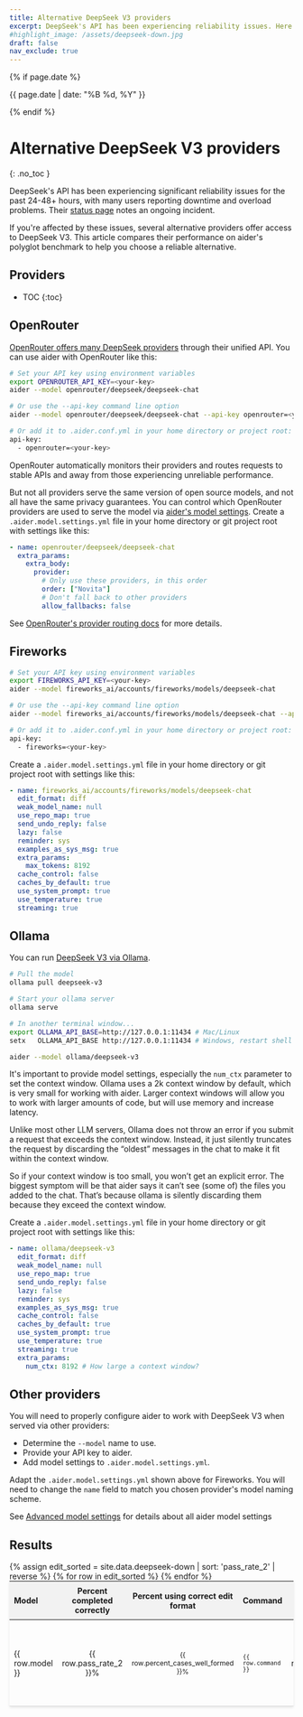 ```yaml
---
title: Alternative DeepSeek V3 providers
excerpt: DeepSeek's API has been experiencing reliability issues. Here are alternative providers you can use.
#highlight_image: /assets/deepseek-down.jpg
draft: false
nav_exclude: true
---
```

{% if page.date %}
<p class="post-date">{{ page.date | date: "%B %d, %Y" }}</p>
{% endif %}

# Alternative DeepSeek V3 providers
{: .no_toc }

<canvas id="editChart" width="800" height="450" style="margin-top: 20px"></canvas>

DeepSeek's API has been experiencing significant reliability issues for the past 24-48+ hours, with many users reporting downtime and overload problems.
Their [status page](https://status.deepseek.com) notes an ongoing incident.

If you're affected by these issues, several alternative providers offer access to DeepSeek V3. This article compares their performance on aider's polyglot benchmark to help you choose a reliable alternative.

## Providers
* TOC
{:toc}

## OpenRouter

[OpenRouter offers many DeepSeek providers](https://openrouter.ai/deepseek/deepseek-chat/providers)
through their unified API.
You can use aider with OpenRouter like this:

```bash
# Set your API key using environment variables
export OPENROUTER_API_KEY=<your-key>
aider --model openrouter/deepseek/deepseek-chat

# Or use the --api-key command line option
aider --model openrouter/deepseek/deepseek-chat --api-key openrouter=<your-key>

# Or add it to .aider.conf.yml in your home directory or project root:
api-key:
  - openrouter=<your-key>
```

OpenRouter automatically monitors their providers and routes requests to stable
APIs and away from those experiencing unreliable performance.

But not all providers serve the same version of open source models, and not
all have the same privacy guarantees.
You can control which OpenRouter providers are used to serve the model via
[aider's model settings](https://aider.chat/docs/config/adv-model-settings.html#model-settings).
Create a `.aider.model.settings.yml` file in your home directory or git project root with settings like this:

```yaml
- name: openrouter/deepseek/deepseek-chat
  extra_params:
    extra_body:
      provider:
        # Only use these providers, in this order
        order: ["Novita"]
        # Don't fall back to other providers
        allow_fallbacks: false
```

See [OpenRouter's provider routing docs](https://openrouter.ai/docs/provider-routing) for more details.


## Fireworks

```bash
# Set your API key using environment variables
export FIREWORKS_API_KEY=<your-key>
aider --model fireworks_ai/accounts/fireworks/models/deepseek-chat

# Or use the --api-key command line option
aider --model fireworks_ai/accounts/fireworks/models/deepseek-chat --api-key fireworks=<your-key>

# Or add it to .aider.conf.yml in your home directory or project root:
api-key:
  - fireworks=<your-key>
```

Create a `.aider.model.settings.yml` file in your home directory or git project root with settings like this:

```yaml
- name: fireworks_ai/accounts/fireworks/models/deepseek-chat
  edit_format: diff
  weak_model_name: null
  use_repo_map: true
  send_undo_reply: false
  lazy: false
  reminder: sys
  examples_as_sys_msg: true
  extra_params:
    max_tokens: 8192
  cache_control: false
  caches_by_default: true
  use_system_prompt: true
  use_temperature: true
  streaming: true
```


## Ollama

You can run [DeepSeek V3 via Ollama](https://ollama.com/library/deepseek-v3).

```bash
# Pull the model
ollama pull deepseek-v3

# Start your ollama server
ollama serve

# In another terminal window...
export OLLAMA_API_BASE=http://127.0.0.1:11434 # Mac/Linux
setx   OLLAMA_API_BASE http://127.0.0.1:11434 # Windows, restart shell after setx

aider --model ollama/deepseek-v3
```

It's important to provide model settings, especially the `num_ctx` parameter to
set the context window.
Ollama uses a 2k context window by default, which is very small for working with aider.
Larger context windows will allow you to work with larger amounts of code,
but will use memory and increase latency.

Unlike most other LLM servers, Ollama does not throw an error if you submit a request that exceeds the context window. Instead, it just silently truncates the request by discarding the “oldest” messages in the chat to make it fit within the context window.

So if your context window is too small, you won’t get an explicit error. The biggest symptom will be that aider says it can’t see (some of) the files you added to the chat. That’s because ollama is silently discarding them because they exceed the context window.

Create a `.aider.model.settings.yml` file in your home directory or git project root with settings like this:

```yaml
- name: ollama/deepseek-v3
  edit_format: diff
  weak_model_name: null
  use_repo_map: true
  send_undo_reply: false
  lazy: false
  reminder: sys
  examples_as_sys_msg: true
  cache_control: false
  caches_by_default: true
  use_system_prompt: true
  use_temperature: true
  streaming: true
  extra_params:
    num_ctx: 8192 # How large a context window?
```

## Other providers

You will need to properly configure aider to work with DeepSeek V3 when served
via other providers:

- Determine the `--model` name to use.
- Provide your API key to aider.
- Add model settings to `.aider.model.settings.yml`.


Adapt the `.aider.model.settings.yml` shown above for Fireworks. You will need to change the `name` field to match you chosen provider's model naming scheme.

See [Advanced model settings](https://aider.chat/docs/config/adv-model-settings.html#model-settings) for details about all aider model settings

## Results

<table style="width: 100%; max-width: 800px; margin: auto; border-collapse: collapse; box-shadow: 0 2px 4px rgba(0,0,0,0.1); font-size: 14px;">
  <thead style="background-color: #f2f2f2;">
    <tr>
      <th style="padding: 8px; text-align: left;">Model</th>
      <th style="padding: 8px; text-align: center;">Percent completed correctly</th>
      <th style="padding: 8px; text-align: center;">Percent using correct edit format</th>
      <th style="padding: 8px; text-align: left;">Command</th>
      <th style="padding: 8px; text-align: center;">Edit format</th>
      <th style="padding: 8px; text-align: center;">Total Cost</th>
    </tr>
  </thead>
  <tbody>
    {% assign edit_sorted = site.data.deepseek-down | sort: 'pass_rate_2' | reverse %}
    {% for row in edit_sorted %}
      <tr style="border-bottom: 1px solid #ddd;">
        <td style="padding: 8px;">{{ row.model }}</td>
        <td style="padding: 8px; text-align: center;">{{ row.pass_rate_2 }}%</td>
        <td style="padding: 8px; text-align: center;">{{ row.percent_cases_well_formed }}%</td>
        <td style="padding: 8px;"><code>{{ row.command }}</code></td>
        <td style="padding: 8px; text-align: center;">{{ row.edit_format }}</td>
        <td style="padding: 8px; text-align: center;">{% if row.total_cost == 0 %}?{% else %}${{ row.total_cost | times: 1.0 | round: 2 }}{% endif %}</td>
      </tr>
    {% endfor %}
  </tbody>
</table>

<script src="https://unpkg.com/patternomaly/dist/patternomaly.js"></script>
<script src="https://cdn.jsdelivr.net/npm/chart.js"></script>
<script>
{% assign data_source = edit_sorted %}
{% assign pass_rate_field = "pass_rate_2" %}
{% assign highlight_model = "DeepSeek" %}
{% assign show_legend = false %}
{% include leaderboard.js %}
</script>
<style>
  tr.selected {
    color: #0056b3;
  }
  table {
    table-layout: fixed;
  }
  td, th {
    word-wrap: break-word;
    overflow-wrap: break-word;
  }
  td:nth-child(3), td:nth-child(4) {
    font-size: 12px;
  }
</style>
